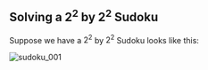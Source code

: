## Solving a $2^2$ by $2^2$ Sudoku

Suppose we have a $2^2$ by $2^2$ Sudoku looks like this:

![sudoku_001](https://drive.google.com/uc?id=1Ki0M0Rdc6TbuKKS6T-u14E0q8lFVCD3Z)
